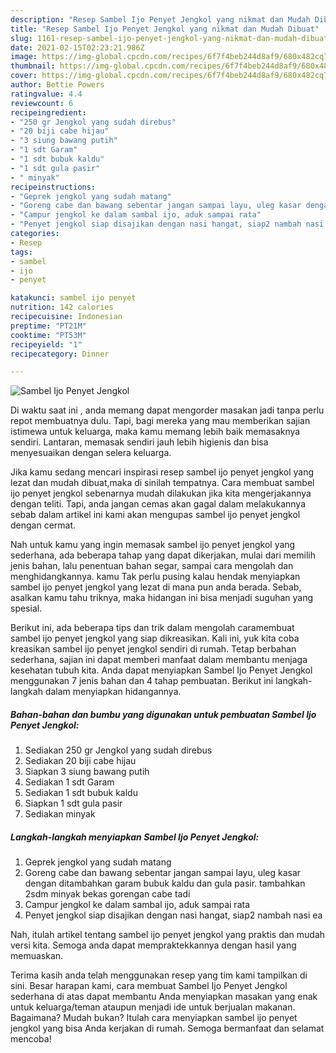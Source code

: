 ```yaml
---
description: "Resep Sambel Ijo Penyet Jengkol yang nikmat dan Mudah Dibuat"
title: "Resep Sambel Ijo Penyet Jengkol yang nikmat dan Mudah Dibuat"
slug: 1161-resep-sambel-ijo-penyet-jengkol-yang-nikmat-dan-mudah-dibuat
date: 2021-02-15T02:23:21.986Z
image: https://img-global.cpcdn.com/recipes/6f7f4beb244d8af9/680x482cq70/sambel-ijo-penyet-jengkol-foto-resep-utama.jpg
thumbnail: https://img-global.cpcdn.com/recipes/6f7f4beb244d8af9/680x482cq70/sambel-ijo-penyet-jengkol-foto-resep-utama.jpg
cover: https://img-global.cpcdn.com/recipes/6f7f4beb244d8af9/680x482cq70/sambel-ijo-penyet-jengkol-foto-resep-utama.jpg
author: Bettie Powers
ratingvalue: 4.4
reviewcount: 6
recipeingredient:
- "250 gr Jengkol yang sudah direbus"
- "20 biji cabe hijau"
- "3 siung bawang putih"
- "1 sdt Garam"
- "1 sdt bubuk kaldu"
- "1 sdt gula pasir"
- " minyak"
recipeinstructions:
- "Geprek jengkol yang sudah matang"
- "Goreng cabe dan bawang sebentar jangan sampai layu, uleg kasar dengan ditambahkan garam bubuk kaldu dan gula pasir. tambahkan 2sdm minyak bekas gorengan cabe tadi"
- "Campur jengkol ke dalam sambal ijo, aduk sampai rata"
- "Penyet jengkol siap disajikan dengan nasi hangat, siap2 nambah nasi ea"
categories:
- Resep
tags:
- sambel
- ijo
- penyet

katakunci: sambel ijo penyet 
nutrition: 142 calories
recipecuisine: Indonesian
preptime: "PT21M"
cooktime: "PT53M"
recipeyield: "1"
recipecategory: Dinner

---
```



![Sambel Ijo Penyet Jengkol](https://img-global.cpcdn.com/recipes/6f7f4beb244d8af9/680x482cq70/sambel-ijo-penyet-jengkol-foto-resep-utama.jpg)

Di waktu  saat ini , anda memang dapat mengorder masakan jadi tanpa perlu repot membuatnya dulu. Tapi, bagi mereka yang mau memberikan sajian istimewa untuk keluarga, maka kamu memang lebih baik memasaknya sendiri. Lantaran, memasak sendiri jauh lebih higienis dan bisa menyesuaikan dengan selera keluarga.

Jika kamu sedang mencari inspirasi resep sambel ijo penyet jengkol yang lezat dan mudah dibuat,maka di sinilah tempatnya. Cara membuat sambel ijo penyet jengkol  sebenarnya mudah dilakukan jika kita mengerjakannya dengan teliti. Tapi, anda jangan cemas akan gagal dalam melakukannya 
sebab dalam artikel ini kami akan mengupas sambel ijo penyet jengkol dengan cermat.  



Nah untuk kamu yang ingin memasak sambel ijo penyet jengkol yang sederhana, ada beberapa tahap yang dapat dikerjakan, mulai dari memilih jenis bahan, lalu penentuan bahan segar, sampai cara mengolah dan menghidangkannya. kamu Tak perlu pusing kalau hendak menyiapkan sambel ijo penyet jengkol yang lezat di mana pun anda berada. Sebab, asalkan kamu  tahu triknya, maka hidangan ini bisa menjadi suguhan yang spesial.

Berikut ini, ada beberapa tips dan trik dalam mengolah caramembuat sambel ijo penyet jengkol yang siap dikreasikan. Kali ini, yuk kita coba kreasikan sambel ijo penyet jengkol sendiri di rumah. Tetap berbahan sederhana, sajian ini dapat memberi manfaat dalam membantu menjaga kesehatan tubuh kita. Anda dapat menyiapkan Sambel Ijo Penyet Jengkol menggunakan 7 jenis bahan dan 4 tahap pembuatan. Berikut ini langkah-langkah dalam menyiapkan hidangannya.

<!--inarticleads1-->

##### Bahan-bahan dan bumbu yang digunakan untuk pembuatan Sambel Ijo Penyet Jengkol:

1. Sediakan 250 gr Jengkol yang sudah direbus
1. Sediakan 20 biji cabe hijau
1. Siapkan 3 siung bawang putih
1. Sediakan 1 sdt Garam
1. Sediakan 1 sdt bubuk kaldu
1. Siapkan 1 sdt gula pasir
1. Sediakan  minyak




<!--inarticleads2-->

##### Langkah-langkah menyiapkan Sambel Ijo Penyet Jengkol:

1. Geprek jengkol yang sudah matang
1. Goreng cabe dan bawang sebentar jangan sampai layu, uleg kasar dengan ditambahkan garam bubuk kaldu dan gula pasir. tambahkan 2sdm minyak bekas gorengan cabe tadi
1. Campur jengkol ke dalam sambal ijo, aduk sampai rata
1. Penyet jengkol siap disajikan dengan nasi hangat, siap2 nambah nasi ea




Nah, itulah artikel tentang  sambel ijo penyet jengkol  yang praktis dan mudah versi kita. Semoga anda dapat mempraktekkannya dengan hasil yang memuaskan. 

Terima kasih anda telah menggunakan resep yang tim kami tampilkan di sini. Besar harapan kami, cara membuat  Sambel Ijo Penyet Jengkol sederhana di atas dapat membantu Anda menyiapkan masakan yang enak untuk keluarga/teman ataupun menjadi ide untuk berjualan makanan. Bagaimana? Mudah bukan? Itulah cara menyiapkan sambel ijo penyet jengkol yang bisa Anda kerjakan di rumah. Semoga bermanfaat dan selamat mencoba!

